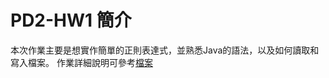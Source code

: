# PD2-HW1 簡介

本次作業主要是想實作簡單的正則表達式，並熟悉Java的語法，以及如何讀取和寫入檔案。
作業詳細說明可參考[檔案](https://chuangkt.notion.site/PD2-Homework-1-3fce92cd9b504721bdefc0d214e9bad0)

